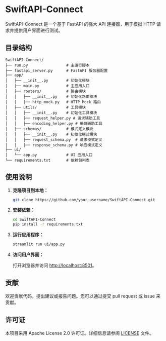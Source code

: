 
# SwiftAPI-Connect

SwiftAPI-Connect 是一个基于 FastAPI 的强大 API 连接器，用于模拟 HTTP 请求并提供用户界面进行测试。

## 目录结构

```
SwiftAPI-Connect/
├── run.py                 # 主运行脚本
├── fastapi_server.py      # FastAPI 服务器配置
├── app/
│   ├── __init__.py        # 初始化模块
│   ├── main.py            # 主应用入口
│   ├── routers/           # 路由模块
│   │   ├── __init__.py    # 初始化路由模块
│   │   ├── http_mock.py   # HTTP Mock 路由
│   ├── utils/             # 工具模块
│   │   ├── __init__.py    # 初始化工具模块
│   │   ├── request_helper.py # 请求辅助工具
│   │   ├── encoding_helper.py # 编码辅助工具
│   ├── schemas/           # 模式定义模块
│   │   ├── __init__.py    # 初始化模式模块
│   │   ├── request_schema.py  # 请求模式定义
│   │   ├── response_schema.py # 响应模式定义
├── ui/
│   └── app.py             # UI 应用入口
└── requirements.txt       # 依赖包列表
```

## 使用说明

1. **克隆项目到本地：**

    ```bash
    git clone https://github.com/your_username/SwiftAPI-Connect.git
    ```

2. **安装依赖：**

    ```bash
    cd SwiftAPI-Connect
    pip install -r requirements.txt
    ```

3. **运行应用程序：**

    ```bash
    streamlit run ui/app.py
    ```

4. **访问用户界面：**

    打开浏览器并访问 [http://localhost:8501](http://localhost:8501)。

## 贡献

欢迎贡献代码，提出建议或报告问题。您可以通过提交 pull request 或 issue 来贡献。

## 许可证

本项目采用 Apache License 2.0 许可证。详细信息请参阅 [LICENSE](LICENSE) 文件。